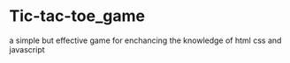 # Tic-tac-toe_game
a simple but effective game for enchancing the knowledge  of html css and javascript
